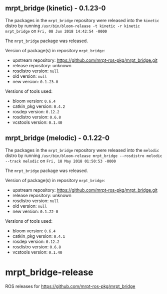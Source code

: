 ## mrpt_bridge (kinetic) - 0.1.23-0

The packages in the `mrpt_bridge` repository were released into the `kinetic` distro by running `/usr/bin/bloom-release -t kinetic -r kinetic mrpt_bridge` on `Fri, 08 Jun 2018 14:42:54 -0000`

The `mrpt_bridge` package was released.

Version of package(s) in repository `mrpt_bridge`:

- upstream repository: https://github.com/mrpt-ros-pkg/mrpt_bridge.git
- release repository: unknown
- rosdistro version: `null`
- old version: `null`
- new version: `0.1.23-0`

Versions of tools used:

- bloom version: `0.6.4`
- catkin_pkg version: `0.4.2`
- rosdep version: `0.12.2`
- rosdistro version: `0.6.8`
- vcstools version: `0.1.40`


## mrpt_bridge (melodic) - 0.1.22-0

The packages in the `mrpt_bridge` repository were released into the `melodic` distro by running `/usr/bin/bloom-release mrpt_bridge --rosdistro melodic --track melodic` on `Fri, 18 May 2018 01:50:53 -0000`

The `mrpt_bridge` package was released.

Version of package(s) in repository `mrpt_bridge`:

- upstream repository: https://github.com/mrpt-ros-pkg/mrpt_bridge.git
- release repository: unknown
- rosdistro version: `null`
- old version: `null`
- new version: `0.1.22-0`

Versions of tools used:

- bloom version: `0.6.4`
- catkin_pkg version: `0.4.1`
- rosdep version: `0.12.2`
- rosdistro version: `0.6.8`
- vcstools version: `0.1.40`


# mrpt_bridge-release
ROS releases for https://github.com/mrpt-ros-pkg/mrpt_bridge
